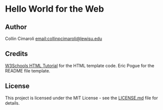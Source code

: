 # Hello World for the Web

## Author
Collin Cimaroli [email:collinpcimaroli@lewisu.edu](mailto:collinpcimaroli@lewisu.edu)

## Credits
[W3Schools HTML Tutorial](https://www.w3schools.com/html/) for the HTML template code.
Eric Pogue for the README file template.

## License
This project is licensed under the MIT License - see the [LICENSE.md](LICENSE) file for details.


